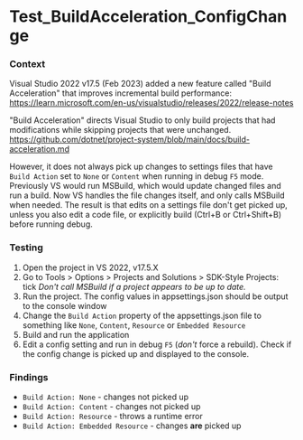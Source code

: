 # Test_BuildAcceleration_ConfigChange
### Context
Visual Studio 2022 v17.5 (Feb 2023) added a new feature called "Build Acceleration" that improves incremental build performance: https://learn.microsoft.com/en-us/visualstudio/releases/2022/release-notes

"Build Acceleration" directs Visual Studio to only build projects that had modifications while skipping projects that were unchanged. https://github.com/dotnet/project-system/blob/main/docs/build-acceleration.md

However, it does not always pick up changes to settings files that have `Build Action` set to `None` or `Content` when running in debug `F5` mode.
Previously VS would run MSBuild, which would update changed files and run a build. Now VS handles the file changes itself, and only calls MSBuild 
when needed. The result is that edits on a settings file don't get picked up, unless you also edit a code file, or explicitly build 
(Ctrl+B or Ctrl+Shift+B) before running debug.

### Testing
1. Open the project in VS 2022, v17.5.X
2. Go to Tools > Options > Projects and Solutions > SDK-Style Projects: tick _Don't call MSBuild if a project appears to be up to date._
2. Run the project. The config values in appsettings.json should be output to the console window
2. Change the `Build Action` property of the appsettings.json file to something like `None`, `Content`, `Resource` or `Embedded Resource`
3. Build and run the application
4. Edit a config setting and run in debug `F5` (_don't_ force a rebuild). Check if the config change is picked up and displayed to the console.

### Findings
- `Build Action: None` - changes not picked up
- `Build Action: Content` - changes not picked up
- `Build Action: Resource` - throws a runtime error
- `Build Action: Embedded Resource` - changes **are** picked up
